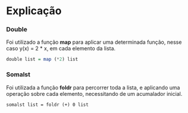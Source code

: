 # Explicação

### Double

Foi utilizado a função **map** para aplicar uma determinada função, nesse caso y(x) = 2 * x, em cada elemento da lista.

```haskell
double list = map (*2) list
```

### Somalst

Foi utilizada a função **foldr** para percorrer toda a lista, e aplicando uma operação sobre cada elemento, necessitando de um acumalador inicial.

```
somalst list = foldr (+) 0 list
```